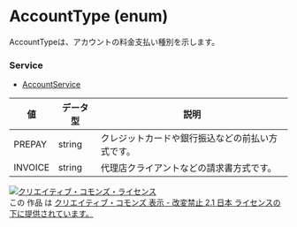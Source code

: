 # AccountType (enum)
AccountTypeは、アカウントの料金支払い種別を示します。
### Service
+ [AccountService](../services/AccountService.md)

| 値 | データ型 | 説明 | 
|---|---|---|
| PREPAY| string| クレジットカードや銀行振込などの前払い方式です。 |
| INVOICE| string| 代理店クライアントなどの請求書方式です。 |
<a rel="license" href="http://creativecommons.org/licenses/by-nd/2.1/jp/"><img alt="クリエイティブ・コモンズ・ライセンス" style="border-width:0" src="https://i.creativecommons.org/l/by-nd/2.1/jp/88x31.png" /></a><br />この 作品 は <a rel="license" href="http://creativecommons.org/licenses/by-nd/2.1/jp/">クリエイティブ・コモンズ 表示 - 改変禁止 2.1 日本 ライセンスの下に提供されています。</a>
